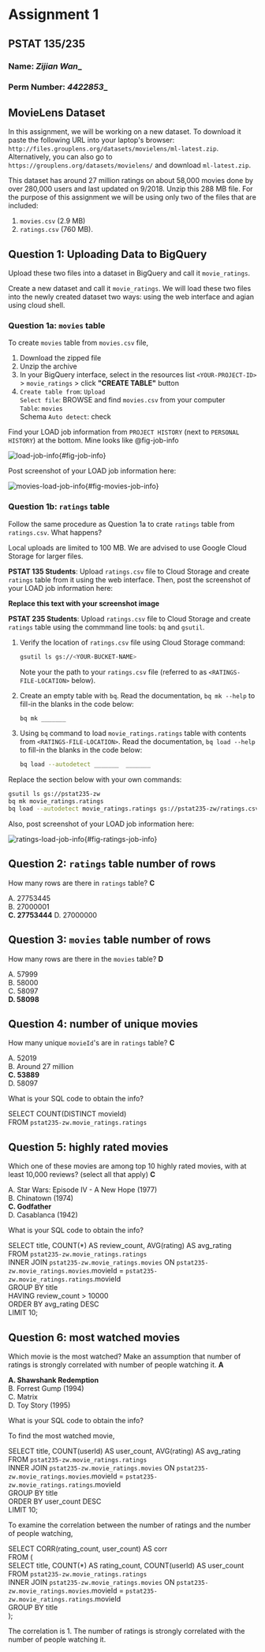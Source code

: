 # Assignment 1
## PSTAT 135/235

### Name: _______Zijian Wan________
### Perm Number: _____4422853______


## MovieLens Dataset

In this assignment, we will be working on a new dataset. To download it paste the following URL into your laptop's browser: `http://files.grouplens.org/datasets/movielens/ml-latest.zip`. Alternatively, you can also go to `https://grouplens.org/datasets/movielens/` and download `ml-latest.zip`.

This dataset has around 27 million ratings on about 58,000 movies done by over 280,000 users and last updated on 9/2018. Unzip this 288 MB file. For the purpose of this assignment we will be using only two of the files that are included: 

1. `movies.csv` (2.9 MB) 
2. `ratings.csv` (760 MB).

## Question 1: Uploading Data to BigQuery

Upload these two files into a dataset in BigQuery and call it `movie_ratings`. 

Create a new dataset and call it `movie_ratings`. We will load these two files into the newly created dataset two ways: using the web interface and agian using cloud shell.

### Question 1a: `movies` table 

To create `movies` table from `movies.csv` file,

1. Download the zipped file
2. Unzip the archive
3. In your BigQuery interface, select in the resources list `<YOUR-PROJECT-ID>` > `movie_ratings` > click **"CREATE TABLE"** button
4. `Create table from`: `Upload`  
    `Select file`: BROWSE and find `movies.csv` from your computer  
    `Table`: `movies`  
    Schema `Auto detect`: check  

Find your LOAD job information from `PROJECT HISTORY` (next to `PERSONAL HISTORY`) at the bottom. Mine looks like @fig-job-info

![load-job-info](images/load-job.png){#fig-job-info}

Post screenshot of your LOAD job information here:

![movies-load-job-info](images/load-job-info.png){#fig-movies-job-info}

### Question 1b: `ratings` table

Follow the same procedure as Question 1a to crate `ratings` table from `ratings.csv`. What happens?

Local uploads are limited to 100 MB. We are advised to use Google Cloud Storage for larger files.

**PSTAT 135 Students**: Upload `ratings.csv` file to Cloud Storage and create `ratings` table from it using the web interface. Then, post the screenshot of your LOAD job information here:

**Replace this text with your screenshot image**

**PSTAT 235 Students**: Upload `ratings.csv` file to Cloud Storage and create `ratings` table using the commmand line tools: `bq` and `gsutil`.

1. Verify the location of `ratings.csv` file using Cloud Storage command:  

    ```bash
    gsutil ls gs://<YOUR-BUCKET-NAME>
    ```
    Note your the path to your `ratings.csv` file (referred to as `<RATINGS-FILE-LOCATION>` below).
2. Create an empty table with `bq`. Read the documentation, `bq mk --help` to fill-in the blanks in the code below:

    ```bash
    bq mk _______
    ```
3. Using `bq` command to load `movie_ratings.ratings` table with contents from  `<RATINGS-FILE-LOCATION>`. Read the documentation, `bq load --help` to fill-in the blanks in the code below:

    ```bash
    bq load --autodetect _______  _______
    ```

Replace the section below with your own commands:
```bash
gsutil ls gs://pstat235-zw
bq mk movie_ratings.ratings
bq load --autodetect movie_ratings.ratings gs://pstat235-zw/ratings.csv
```

Also, post screenshot of your LOAD job information here:

![ratings-load-job-info](images/ratings-load-job-info.png){#fig-ratings-job-info}


## Question 2: `ratings` table number of rows

How many rows are there in `ratings` table? **C**

A. 27753445  
B. 27000001  
**C. 27753444**
D. 27000000  

## Question 3: `movies` table number of rows

How many rows are there in the `movies` table? **D**

A. 57999  
B. 58000  
C. 58097  
**D. 58098**  

## Question 4: number of unique movies

How many unique `movieId`'s are in `ratings` table? **C**

A. 52019  
B. Around 27 million  
**C. 53889**  
D. 58097  

What is your SQL code to obtain the info?

SELECT COUNT(DISTINCT movieId)  
FROM `pstat235-zw.movie_ratings.ratings`

## Question 5: highly rated movies

Which one of these movies are among top 10 highly rated movies, with at least
10,000 reviews? (select all that apply)  **C**

A. Star Wars: Episode IV - A New Hope (1977)  
B. Chinatown (1974)  
**C. Godfather**  
D. Casablanca (1942)  

What is your SQL code to obtain the info?

SELECT title, COUNT(*) AS review_count, AVG(rating) AS avg_rating  
FROM `pstat235-zw.movie_ratings.ratings`  
INNER JOIN `pstat235-zw.movie_ratings.movies` ON `pstat235-zw.movie_ratings.movies`.movieId = `pstat235-zw.movie_ratings.ratings`.movieId  
GROUP BY title  
HAVING review_count > 10000  
ORDER BY avg_rating DESC  
LIMIT 10;

## Question 6: most watched movies

Which movie is the most watched? Make an assumption that number of ratings is
strongly correlated with number of people watching it. **A**

**A. Shawshank Redemption**  
B. Forrest Gump (1994)  
C. Matrix  
D. Toy Story (1995)  

What is your SQL code to obtain the info?

To find the most watched movie,

SELECT title, COUNT(userId) AS user_count, AVG(rating) AS avg_rating  
FROM `pstat235-zw.movie_ratings.ratings`  
INNER JOIN `pstat235-zw.movie_ratings.movies` ON `pstat235-zw.movie_ratings.movies`.movieId = `pstat235-zw.movie_ratings.ratings`.movieId  
GROUP BY title  
ORDER BY user_count DESC  
LIMIT 10;

To examine the correlation between the number of ratings and the number of people watching,

SELECT CORR(rating_count, user_count) AS corr  
FROM (  
  SELECT title, COUNT(*) AS rating_count, COUNT(userId) AS user_count  
  FROM `pstat235-zw.movie_ratings.ratings`  
  INNER JOIN `pstat235-zw.movie_ratings.movies` ON `pstat235-zw.movie_ratings.movies`.movieId = `pstat235-zw.movie_ratings.ratings`.movieId  
  GROUP BY title  
);

The correlation is 1. The number of ratings is strongly correlated with the number of people watching it.